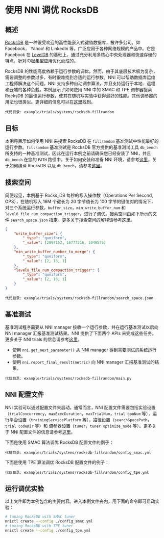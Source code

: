 # 使用 NNI 调优 RocksDB

## 概述

[RocksDB](https://github.com/facebook/rocksdb) 是一种很受欢迎的高性能嵌入式键值数据库，被许多公司，如 Facebook， Yahoo! 和 LinkedIn 等，广泛应用于各种网络规模的产品中。它是 Facebook 在 [LevelDB](https://github.com/google/leveldb) 的基础上，通过充分利用多核心中央处理器和快速存储的特点，针对IO密集型应用优化而成的。

RocksDB 的性能高度依赖于运行参数的调优。然而，由于其底层技术极为复杂，需要调整的参数过多，有时很难找到合适的运行参数。NNI 可以帮助数据库运维工程师解决这个问题。NNI 支持多种自动调参算法，并且支持运行于本地、远程和云端的各种负载。本例展示了如何使用 NNI 中的 SMAC 和 TPE 调参器搜索 RocksDB 的最佳运行参数，使其在随机写实验中获得最好的性能。其他调参器的用法也很类似。更详细的信息可以在[这里](../Tuner/BuiltinTuner.md)找到。

`代码目录: example/trials/systems/rocksdb-fillrandom`

## 目标

本例将展示如何使用 NNI 来搜索 RocksDB 在 `fillrandom` 基准测试中性能最好的运行参数。`fillrandom` 基准测试是 RocksDB 官方提供的基准测试工具 `db_bench` 所支持的一种基准测试，因此在运行本例之前请确保您已经安装了 NNI，并且 `db_bench` 在您的 `PATH` 路径中。关于如何安装和准备 NNI 环境，请参考[这里](../Tuner/BuiltinTuner.md)，关于如何编译 RocksDB 以及 `db_bench`，请参考[这里](https://github.com/facebook/rocksdb/blob/master/INSTALL.md)。

## 搜索空间

简便起见，本例基于 Rocks_DB 每秒的写入操作数（Operations Per Second, OPS），在随机写入 16M 个键长为 20 字节值长为 100 字节的键值对的情况下，对三个系统运行参数，`buffer_size`，`min_write_buffer_num` 和 `level0_file_num_compaction_trigger`，进行了调优。搜索空间由如下所示的文件 `search_space.json` 指定。更多关于搜索空间的解释请参考[这里](https://github.com/microsoft/nni/blob/master/docs/en_US/Tutorial/SearchSpaceSpec.md)。

```json
{
    "write_buffer_size": {
        "_type": "quniform",
        "_value": [2097152, 16777216, 1048576]
    },
    "min_write_buffer_number_to_merge": {
        "_type": "quniform",
        "_value": [2, 16, 1]
    },
    "level0_file_num_compaction_trigger": {
        "_type": "quniform",
        "_value": [2, 16, 1]
    }
}
```

`代码目录: example/trials/systems/rocksdb-fillrandom/search_space.json`

## 基准测试

基准测试程序需要从 NNI manager 接收一个运行参数，并在运行基准测试以后向 NNI manager 汇报基准测试结果。NNI 提供了下面两个 APIs 来完成这些任务。更多关于 NNI trials 的信息请参考[这里](Trials.md)。

* 使用 `nni.get_next_parameter()` 从 NNI manager 得到需要测试的系统运行参数。
* 使用 `nni.report_final_result(metric)` 向 NNI manager 汇报基准测试的结果。

`代码目录: example/trials/systems/rocksdb-fillrandom/main.py`

## NNI 配置文件

NNI 实验可以通过配置文件来启动。通常而言，NNI 配置文件需要包括实验设置（`trialConcurrency`，`maxExecDuration`，`maxTrialNum`，`trial gpuNum` 等），运行平台设置（`trainingServicePlatform` 等），路径设置（`searchSpacePath`，`trial codeDir` 等）和 调参器设置（`tuner`，`tuner optimize_mode` 等）。更多关于 NNI 配置文件的信息请参考[这里](../Tutorial/QuickStart.md)。

下面是使用 SMAC 算法调优 RocksDB 配置文件的例子：

`代码目录: examples/trials/systems/rocksdb-fillrandom/config_smac.yml`

下面是使用 TPE 算法调优 RocksDB 配置文件的例子：

`代码目录: examples/trials/systems/rocksdb-fillrandom/config_tpe.yml`

## 运行调优实验

以上文件即为本例包含的主要内容。进入本例文件夹内，用下面的命令即可启动实验：

```bash
# tuning RocksDB with SMAC tuner
nnictl create --config ./config_smac.yml
# tuning RocksDB with TPE tuner
nnictl create --config ./config_tpe.yml
```